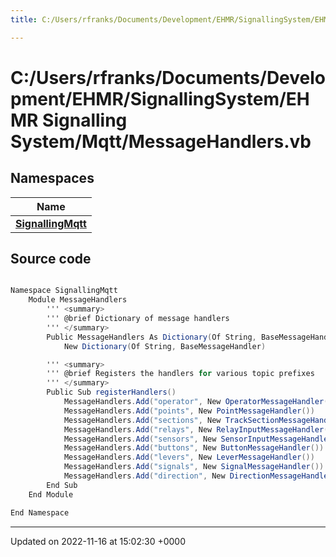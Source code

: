 ```yaml
---
title: C:/Users/rfranks/Documents/Development/EHMR/SignallingSystem/EHMR Signalling System/Mqtt/MessageHandlers.vb

---
```


# C:/Users/rfranks/Documents/Development/EHMR/SignallingSystem/EHMR Signalling System/Mqtt/MessageHandlers.vb



## Namespaces

| Name           |
| -------------- |
| **[SignallingMqtt](/SignallingSystem-doc/vb/Namespaces/namespaceSignallingMqtt/)**  |




## Source code

```csharp

Namespace SignallingMqtt
    Module MessageHandlers
        ''' <summary>
        ''' @brief Dictionary of message handlers
        ''' </summary>
        Public MessageHandlers As Dictionary(Of String, BaseMessageHandler) =
            New Dictionary(Of String, BaseMessageHandler)

        ''' <summary>
        ''' @brief Registers the handlers for various topic prefixes
        ''' </summary>
        Public Sub registerHandlers()
            MessageHandlers.Add("operator", New OperatorMessageHandler())
            MessageHandlers.Add("points", New PointMessageHandler())
            MessageHandlers.Add("sections", New TrackSectionMessageHandler())
            MessageHandlers.Add("relays", New RelayInputMessageHandler())
            MessageHandlers.Add("sensors", New SensorInputMessageHandler())
            MessageHandlers.Add("buttons", New ButtonMessageHandler())
            MessageHandlers.Add("levers", New LeverMessageHandler())
            MessageHandlers.Add("signals", New SignalMessageHandler())
            MessageHandlers.Add("direction", New DirectionMessageHandler())
        End Sub
    End Module

End Namespace
```


-------------------------------

Updated on 2022-11-16 at 15:02:30 +0000
